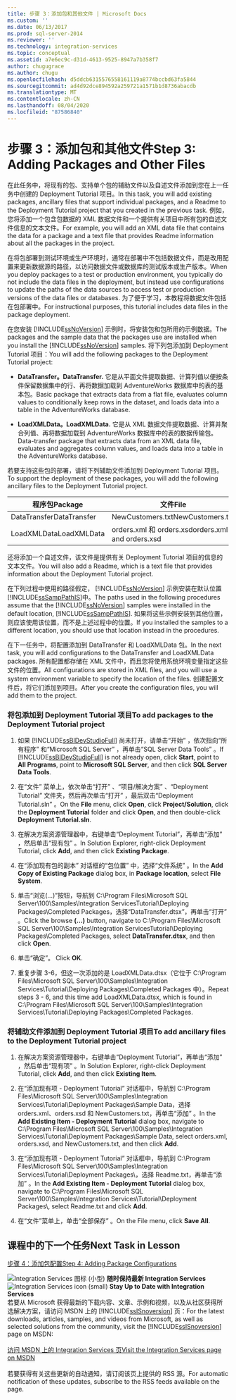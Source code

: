 ```yaml
---
title: 步骤 3：添加包和其他文件 | Microsoft Docs
ms.custom: ''
ms.date: 06/13/2017
ms.prod: sql-server-2014
ms.reviewer: ''
ms.technology: integration-services
ms.topic: conceptual
ms.assetid: a7e6ec9c-d31d-4613-9525-8947a7b358f7
author: chugugrace
ms.author: chugu
ms.openlocfilehash: d5ddcb6315576558161119a8774bccbd63fa5844
ms.sourcegitcommit: ad4d92dce894592a259721a1571b1d8736abacdb
ms.translationtype: MT
ms.contentlocale: zh-CN
ms.lasthandoff: 08/04/2020
ms.locfileid: "87586840"
---
```

# <a name="step-3-adding-packages-and-other-files"></a><span data-ttu-id="91201-102">步骤 3：添加包和其他文件</span><span class="sxs-lookup"><span data-stu-id="91201-102">Step 3: Adding Packages and Other Files</span></span>
  <span data-ttu-id="91201-103">在此任务中，将现有的包、支持单个包的辅助文件以及自述文件添加到您在上一任务中创建的 Deployment Tutorial 项目。</span><span class="sxs-lookup"><span data-stu-id="91201-103">In this task, you will add existing packages, ancillary files that support individual packages, and a Readme to the Deployment Tutorial project that you created in the previous task.</span></span> <span data-ttu-id="91201-104">例如，您将添加一个包含包数据的 XML 数据文件和一个提供有关项目中所有包的自述文件信息的文本文件。</span><span class="sxs-lookup"><span data-stu-id="91201-104">For example, you will add an XML data file that contains the data for a package and a text file that provides Readme information about all the packages in the project.</span></span>  
  
 <span data-ttu-id="91201-105">在将包部署到测试环境或生产环境时，通常在部署中不包括数据文件，而是改用配置来更新数据源的路径，以访问数据文件或数据库的测试版本或生产版本。</span><span class="sxs-lookup"><span data-stu-id="91201-105">When you deploy packages to a test or production environment, you typically do not include the data files in the deployment, but instead use configurations to update the paths of the data sources to access test or production versions of the data files or databases.</span></span> <span data-ttu-id="91201-106">为了便于学习，本教程将数据文件包括在包部署中。</span><span class="sxs-lookup"><span data-stu-id="91201-106">For instructional purposes, this tutorial includes data files in the package deployment.</span></span>  
  
 <span data-ttu-id="91201-107">在您安装 [!INCLUDE[ssNoVersion](../includes/ssnoversion-md.md)] 示例时，将安装包和包所用的示例数据。</span><span class="sxs-lookup"><span data-stu-id="91201-107">The packages and the sample data that the packages use are installed when you install the [!INCLUDE[ssNoVersion](../includes/ssnoversion-md.md)] samples.</span></span> <span data-ttu-id="91201-108">将下列包添加到 Deployment Tutorial 项目：</span><span class="sxs-lookup"><span data-stu-id="91201-108">You will add the following packages to the Deployment Tutorial project:</span></span>  
  
-   <span data-ttu-id="91201-109">**DataTransfer。**</span><span class="sxs-lookup"><span data-stu-id="91201-109">**DataTransfer.**</span></span> <span data-ttu-id="91201-110">它是从平面文件提取数据、计算列值以便按条件保留数据集中的行、再将数据加载到 AdventureWorks 数据库中的表的基本包。</span><span class="sxs-lookup"><span data-stu-id="91201-110">Basic package that extracts data from a flat file, evaluates column values to conditionally keep rows in the dataset, and loads data into a table in the AdventureWorks database.</span></span>  
  
-   <span data-ttu-id="91201-111">**LoadXMLData。**</span><span class="sxs-lookup"><span data-stu-id="91201-111">**LoadXMLData.**</span></span> <span data-ttu-id="91201-112">它是从 XML 数据文件提取数据、计算并聚合列值、再将数据加载到 AdventureWorks 数据库中的表的数据传输包。</span><span class="sxs-lookup"><span data-stu-id="91201-112">Data-transfer package that extracts data from an XML data file, evaluates and aggregates column values, and loads data into a table in the AdventureWorks database.</span></span>  
  
 <span data-ttu-id="91201-113">若要支持这些包的部署，请将下列辅助文件添加到 Deployment Tutorial 项目。</span><span class="sxs-lookup"><span data-stu-id="91201-113">To support the deployment of these packages, you will add the following ancillary files to the Deployment Tutorial project.</span></span>  
  
|<span data-ttu-id="91201-114">程序包</span><span class="sxs-lookup"><span data-stu-id="91201-114">Package</span></span>|<span data-ttu-id="91201-115">文件</span><span class="sxs-lookup"><span data-stu-id="91201-115">File</span></span>|  
|-------------|----------|  
|<span data-ttu-id="91201-116">DataTransfer</span><span class="sxs-lookup"><span data-stu-id="91201-116">DataTransfer</span></span>|<span data-ttu-id="91201-117">NewCustomers.txt</span><span class="sxs-lookup"><span data-stu-id="91201-117">NewCustomers.txt</span></span>|  
|<span data-ttu-id="91201-118">LoadXMLData</span><span class="sxs-lookup"><span data-stu-id="91201-118">LoadXMLData</span></span>|<span data-ttu-id="91201-119">orders.xml 和 orders.xsd</span><span class="sxs-lookup"><span data-stu-id="91201-119">orders.xml and orders.xsd</span></span>|  
  
 <span data-ttu-id="91201-120">还将添加一个自述文件，该文件是提供有关 Deployment Tutorial 项目的信息的文本文件。</span><span class="sxs-lookup"><span data-stu-id="91201-120">You will also add a Readme, which is a text file that provides information about the Deployment Tutorial project.</span></span>  
  
 <span data-ttu-id="91201-121">在下列过程中使用的路径假定， [!INCLUDE[ssNoVersion](../includes/ssnoversion-md.md)] 示例安装在默认位置 [!INCLUDE[ssSampPathIS](../includes/sssamppathis-md.md)]中。</span><span class="sxs-lookup"><span data-stu-id="91201-121">The paths used in the following procedures assume that the [!INCLUDE[ssNoVersion](../includes/ssnoversion-md.md)] samples were installed in the default location, [!INCLUDE[ssSampPathIS](../includes/sssamppathis-md.md)].</span></span> <span data-ttu-id="91201-122">如果将这些示例安装到其他位置，则应该使用该位置，而不是上述过程中的位置。</span><span class="sxs-lookup"><span data-stu-id="91201-122">If you installed the samples to a different location, you should use that location instead in the procedures.</span></span>  
  
 <span data-ttu-id="91201-123">在下一任务中，将配置添加到 DataTransfer 和 LoadXMLData 包。</span><span class="sxs-lookup"><span data-stu-id="91201-123">In the next task, you will add configurations to the DataTransfer and LoadXMLData packages.</span></span> <span data-ttu-id="91201-124">所有配置都存储在 XML 文件中，而且您将使用系统环境变量指定这些文件的位置。</span><span class="sxs-lookup"><span data-stu-id="91201-124">All configurations are stored in XML files, and you will use a system environment variable to specify the location of the files.</span></span> <span data-ttu-id="91201-125">创建配置文件后，将它们添加到项目。</span><span class="sxs-lookup"><span data-stu-id="91201-125">After you create the configuration files, you will add them to the project.</span></span>  
  
### <a name="to-add-packages-to-the-deployment-tutorial-project"></a><span data-ttu-id="91201-126">将包添加到 Deployment Tutorial 项目</span><span class="sxs-lookup"><span data-stu-id="91201-126">To add packages to the Deployment Tutorial project</span></span>  
  
1.  <span data-ttu-id="91201-127">如果 [!INCLUDE[ssBIDevStudioFull](../includes/ssbidevstudiofull-md.md)] 尚未打开，请单击“开始”  ，依次指向“所有程序”  和“Microsoft SQL Server”  ，再单击“SQL Server Data Tools”  。</span><span class="sxs-lookup"><span data-stu-id="91201-127">If [!INCLUDE[ssBIDevStudioFull](../includes/ssbidevstudiofull-md.md)] is not already open, click **Start**, point to **All Programs**, point to **Microsoft SQL Server**, and then click **SQL Server Data Tools**.</span></span>  
  
2.  <span data-ttu-id="91201-128">在“文件”  菜单上，依次单击“打开”  、“项目/解决方案”  、“Deployment Tutorial”  文件夹，然后再次单击“打开”  ，最后双击“Deployment Tutorial.sln”  。</span><span class="sxs-lookup"><span data-stu-id="91201-128">On the **File** menu, click **Open**, click **Project/Solution**, click the **Deployment Tutorial** folder and click **Open**, and then double-click **Deployment Tutorial.sln**.</span></span>  
  
3.  <span data-ttu-id="91201-129">在解决方案资源管理器中，右键单击“Deployment Tutorial”，再单击“添加”  ，然后单击“现有包”  。</span><span class="sxs-lookup"><span data-stu-id="91201-129">In Solution Explorer, right-click Deployment Tutorial, click **Add**, and then click **Existing Package**.</span></span>  
  
4.  <span data-ttu-id="91201-130">在“添加现有包的副本”  对话框的“包位置”  中，选择“文件系统”  。</span><span class="sxs-lookup"><span data-stu-id="91201-130">In the **Add Copy of Existing Package** dialog box, in **Package location**, select **File System**.</span></span>  
  
5.  <span data-ttu-id="91201-131">单击“浏览(…)”按钮，导航到 C:\Program Files\Microsoft SQL Server\100\Samples\Integration ServicesTutorial\Deploying Packages\Completed Packages，选择“DataTransfer.dtsx”，再单击“打开”    。</span><span class="sxs-lookup"><span data-stu-id="91201-131">Click the browse **(...)** button, navigate to C:\Program Files\Microsoft SQL Server\100\Samples\Integration ServicesTutorial\Deploying Packages\Completed Packages, select **DataTransfer.dtsx**, and then click **Open**.</span></span>  
  
6.  <span data-ttu-id="91201-132">单击“确定”。 </span><span class="sxs-lookup"><span data-stu-id="91201-132">Click **OK**.</span></span>  
  
7.  <span data-ttu-id="91201-133">重复步骤 3-6，但这一次添加的是 LoadXMLData.dtsx（它位于 C:\Program Files\Microsoft SQL Server\100\Samples\Integration Services\Tutorial\Deploying Packages\Completed Packages 中）。</span><span class="sxs-lookup"><span data-stu-id="91201-133">Repeat steps 3 - 6, and this time add LoadXMLData.dtsx, which is found in C:\Program Files\Microsoft SQL Server\100\Samples\Integration Services\Tutorial\Deploying Packages\Completed Packages.</span></span>  
  
### <a name="to-add-ancillary-files-to-the-deployment-tutorial-project"></a><span data-ttu-id="91201-134">将辅助文件添加到 Deployment Tutorial 项目</span><span class="sxs-lookup"><span data-stu-id="91201-134">To add ancillary files to the Deployment Tutorial project</span></span>  
  
1.  <span data-ttu-id="91201-135">在解决方案资源管理器中，右键单击“Deployment Tutorial”，再单击“添加”  ，然后单击“现有项”  。</span><span class="sxs-lookup"><span data-stu-id="91201-135">In Solution Explorer, right-click Deployment Tutorial, click **Add**, and then click **Existing Item**.</span></span>  
  
2.  <span data-ttu-id="91201-136">在“添加现有项 - Deployment Tutorial”  对话框中，导航到 C:\Program Files\Microsoft SQL Server\100\Samples\Integration Services\Tutorial\Deployment Packages\Sample Data，选择 orders.xml、orders.xsd 和 NewCustomers.txt，再单击“添加”  。</span><span class="sxs-lookup"><span data-stu-id="91201-136">In the **Add Existing Item - Deployment Tutorial** dialog box, navigate to C:\Program Files\Microsoft SQL Server\100\Samples\Integration Services\Tutorial\Deployment Packages\Sample Data, select orders.xml, orders.xsd, and NewCustomers.txt, and then click **Add**.</span></span>  
  
3.  <span data-ttu-id="91201-137">在“添加现有项 - Deployment Tutorial”  对话框中，导航到 C:\Program Files\Microsoft SQL Server\100\Samples\Integration Services\Tutorial\Deployment Packages\\，选择 Readme.txt，再单击“添加”  。</span><span class="sxs-lookup"><span data-stu-id="91201-137">In the **Add Existing Item - Deployment Tutorial** dialog box, navigate to C:\Program Files\Microsoft SQL Server\100\Samples\Integration Services\Tutorial\Deployment Packages\\, select Readme.txt and click **Add**.</span></span>  
  
4.  <span data-ttu-id="91201-138">在“文件”菜单上，单击“全部保存”  。</span><span class="sxs-lookup"><span data-stu-id="91201-138">On the File menu, click **Save All**.</span></span>  
  
## <a name="next-task-in-lesson"></a><span data-ttu-id="91201-139">课程中的下一个任务</span><span class="sxs-lookup"><span data-stu-id="91201-139">Next Task in Lesson</span></span>  
 [<span data-ttu-id="91201-140">步骤 4：添加包配置</span><span class="sxs-lookup"><span data-stu-id="91201-140">Step 4: Adding Package Configurations</span></span>](../integration-services/lesson-1-4-adding-package-configurations.md)  
  
<span data-ttu-id="91201-141">![Integration Services 图标 (小型) ](media/dts-16.gif "集成服务图标（小）")  **随时保持最新 Integration Services**</span><span class="sxs-lookup"><span data-stu-id="91201-141">![Integration Services icon (small)](media/dts-16.gif "Integration Services icon (small)")  **Stay Up to Date with Integration Services**</span></span><br /> <span data-ttu-id="91201-142">若要从 Microsoft 获得最新的下载内容、文章、示例和视频，以及从社区获得所选解决方案，请访问 MSDN 上的 [!INCLUDE[ssISnoversion](../includes/ssisnoversion-md.md)] 页：</span><span class="sxs-lookup"><span data-stu-id="91201-142">For the latest downloads, articles, samples, and videos from Microsoft, as well as selected solutions from the community, visit the [!INCLUDE[ssISnoversion](../includes/ssisnoversion-md.md)] page on MSDN:</span></span><br /><br /> [<span data-ttu-id="91201-143">访问 MSDN 上的 Integration Services 页</span><span class="sxs-lookup"><span data-stu-id="91201-143">Visit the Integration Services page on MSDN</span></span>](https://go.microsoft.com/fwlink/?LinkId=136655)<br /><br /> <span data-ttu-id="91201-144">若要获得有关这些更新的自动通知，请订阅该页上提供的 RSS 源。</span><span class="sxs-lookup"><span data-stu-id="91201-144">For automatic notification of these updates, subscribe to the RSS feeds available on the page.</span></span>  
  
  
